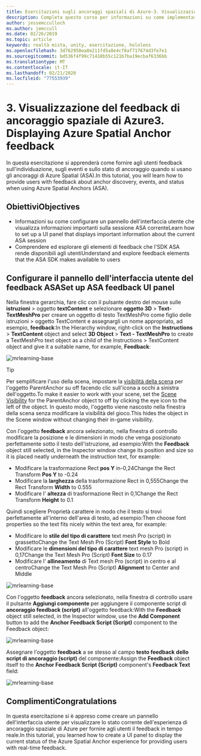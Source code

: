 ```yaml
---
title: Esercitazioni sugli ancoraggi spaziali di Azure-3. Visualizzazione del feedback di ancoraggio spaziale di Azure
description: Completa questo corso per informazioni su come implementare il riconoscimento volto di Azure in un'applicazione di realtà mista.
author: jessemcculloch
ms.author: jemccull
ms.date: 02/26/2019
ms.topic: article
keywords: realtà mista, unity, esercitazione, hololens
ms.openlocfilehash: 3d762950ea8e211fd5a8e4cf8af717674d3fe7e1
ms.sourcegitcommit: bd536f4f99c71418b55c121b7ba19ecbaf6336bb
ms.translationtype: MT
ms.contentlocale: it-IT
ms.lasthandoff: 02/21/2020
ms.locfileid: "77553939"
---
```

# <a name="3-displaying-azure-spatial-anchor-feedback"></a><span data-ttu-id="2739b-105">3. Visualizzazione del feedback di ancoraggio spaziale di Azure</span><span class="sxs-lookup"><span data-stu-id="2739b-105">3. Displaying Azure Spatial Anchor feedback</span></span>

<span data-ttu-id="2739b-106">In questa esercitazione si apprenderà come fornire agli utenti feedback sull'individuazione, sugli eventi e sullo stato di ancoraggio quando si usano gli ancoraggi di Azure Spatial (ASA).</span><span class="sxs-lookup"><span data-stu-id="2739b-106">In this tutorial, you will learn how to provide users with feedback about anchor discovery, events, and status when using Azure Spatial Anchors (ASA).</span></span>

## <a name="objectives"></a><span data-ttu-id="2739b-107">Obiettivi</span><span class="sxs-lookup"><span data-stu-id="2739b-107">Objectives</span></span>

* <span data-ttu-id="2739b-108">Informazioni su come configurare un pannello dell'interfaccia utente che visualizza informazioni importanti sulla sessione ASA corrente</span><span class="sxs-lookup"><span data-stu-id="2739b-108">Learn how to set up a UI panel that displays important information about the current ASA session</span></span>
* <span data-ttu-id="2739b-109">Comprendere ed esplorare gli elementi di feedback che l'SDK ASA rende disponibili agli utenti</span><span class="sxs-lookup"><span data-stu-id="2739b-109">Understand and explore feedback elements that the ASA SDK makes available to users</span></span>

## <a name="set-up-asa-feedback-ui-panel"></a><span data-ttu-id="2739b-110">Configurare il pannello dell'interfaccia utente del feedback ASA</span><span class="sxs-lookup"><span data-stu-id="2739b-110">Set up ASA feedback UI panel</span></span>

<span data-ttu-id="2739b-111">Nella finestra gerarchia, fare clic con il pulsante destro del mouse sulle **istruzioni** > oggetto **textContent** e selezionare **oggetto 3D** > **Text-TextMeshPro** per creare un oggetto di testo TextMeshPro come figlio delle istruzioni > oggetto TextContent e assegnargli un nome appropriato, ad esempio, **feedback**:</span><span class="sxs-lookup"><span data-stu-id="2739b-111">In the Hierarchy window, right-click on the **Instructions** > **TextContent** object and select **3D Object** > **Text - TextMeshPro** to create a TextMeshPro text object as a child of the Instructions > TextContent object and give it a suitable name, for example, **Feedback**:</span></span>

![mrlearning-base](images/mrlearning-asa/tutorial3-section1-step1-1.png)

> [!TIP]
> <span data-ttu-id="2739b-113">Per semplificare l'uso della scena, impostare la <a href="https://docs.unity3d.com/Manual/SceneVisibility.html" target="_blank">visibilità della scena</a> per l'oggetto ParentAnchor su off facendo clic sull'icona a occhi a sinistra dell'oggetto.</span><span class="sxs-lookup"><span data-stu-id="2739b-113">To make it easier to work with your scene, set the  <a href="https://docs.unity3d.com/Manual/SceneVisibility.html" target="_blank">Scene Visibility</a> for the ParentAnchor object to off by clicking the eye icon to the left of the object.</span></span> <span data-ttu-id="2739b-114">In questo modo, l'oggetto viene nascosto nella finestra della scena senza modificare la visibilità del gioco.</span><span class="sxs-lookup"><span data-stu-id="2739b-114">This hides the object in the Scene window without changing their in-game visibility.</span></span>

<span data-ttu-id="2739b-115">Con l'oggetto **feedback** ancora selezionato, nella finestra di controllo modificare la posizione e le dimensioni in modo che venga posizionato perfettamente sotto il testo dell'istruzione, ad esempio:</span><span class="sxs-lookup"><span data-stu-id="2739b-115">With the **Feedback** object still selected, in the Inspector window change its position and size so it is placed neatly underneath the instruction text, for example:</span></span>

* <span data-ttu-id="2739b-116">Modificare la trasformazione Rect **pos Y** in-0,24</span><span class="sxs-lookup"><span data-stu-id="2739b-116">Change the Rect Transform **Pos Y** to -0.24</span></span>
* <span data-ttu-id="2739b-117">Modificare la **larghezza** della trasformazione Rect in 0,555</span><span class="sxs-lookup"><span data-stu-id="2739b-117">Change the Rect Transform **Width** to 0.555</span></span>
* <span data-ttu-id="2739b-118">Modificare l' **altezza** di trasformazione Rect in 0,1</span><span class="sxs-lookup"><span data-stu-id="2739b-118">Change the Rect Transform **Height** to 0.1</span></span>

<span data-ttu-id="2739b-119">Quindi scegliere Proprietà carattere in modo che il testo si trovi perfettamente all'interno dell'area di testo, ad esempio:</span><span class="sxs-lookup"><span data-stu-id="2739b-119">Then choose font properties so the text fits nicely within the text area, for example:</span></span>

* <span data-ttu-id="2739b-120">Modificare lo **stile del tipo di carattere** text mesh Pro (script) in grassetto</span><span class="sxs-lookup"><span data-stu-id="2739b-120">Change the Text Mesh Pro (Script) **Font Style** to Bold</span></span>
* <span data-ttu-id="2739b-121">Modificare le **dimensioni del tipo di carattere** text mesh Pro (script) in 0,17</span><span class="sxs-lookup"><span data-stu-id="2739b-121">Change the Text Mesh Pro (Script) **Font Size** to 0.17</span></span>
* <span data-ttu-id="2739b-122">Modificare l' **allineamento** di Text mesh Pro (script) in centro e al centro</span><span class="sxs-lookup"><span data-stu-id="2739b-122">Change the Text Mesh Pro (Script) **Alignment** to Center and Middle</span></span>

![mrlearning-base](images/mrlearning-asa/tutorial3-section1-step1-2.png)

<span data-ttu-id="2739b-124">Con l'oggetto **feedback** ancora selezionato, nella finestra di controllo usare il pulsante **Aggiungi componente** per aggiungere il componente script di **ancoraggio feedback (script)** all'oggetto feedback:</span><span class="sxs-lookup"><span data-stu-id="2739b-124">With the **Feedback** object still selected, in the Inspector window, use the **Add Component** button to add the **Anchor Feedback Script (Script)** component to the Feedback object:</span></span>

![mrlearning-base](images/mrlearning-asa/tutorial3-section1-step1-3.png)

<span data-ttu-id="2739b-126">Assegnare l'oggetto **feedback** a se stesso al campo **testo feedback** **dello script di ancoraggio (script)** del componente:</span><span class="sxs-lookup"><span data-stu-id="2739b-126">Assign the **Feedback** object itself to the **Anchor Feedback Script (Script)** component's **Feedback Text** field:</span></span>

![mrlearning-base](images/mrlearning-asa/tutorial3-section1-step1-4.png)

## <a name="congratulations"></a><span data-ttu-id="2739b-128">Complimenti</span><span class="sxs-lookup"><span data-stu-id="2739b-128">Congratulations</span></span>

<span data-ttu-id="2739b-129">In questa esercitazione si è appreso come creare un pannello dell'interfaccia utente per visualizzare lo stato corrente dell'esperienza di ancoraggio spaziale di Azure per fornire agli utenti il feedback in tempo reale.</span><span class="sxs-lookup"><span data-stu-id="2739b-129">In this tutorial, you learned how to create a UI panel to display the current status of the Azure Spatial Anchor experience for providing users with real-time feedback.</span></span>
